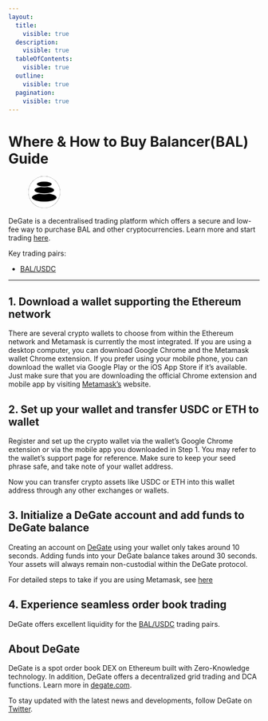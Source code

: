 ```yaml
---
layout:
  title:
    visible: true
  description:
    visible: true
  tableOfContents:
    visible: true
  outline:
    visible: true
  pagination:
    visible: true
---
```


# Where & How to Buy Balancer(BAL) Guide

<figure><img src="../.gitbook/assets/bal_0xba100000625a3754423978a60c9317c58a424e3d1712371803684.jpg" alt="BAL" width="64" style="border-radius: 50%;"><figcaption></figcaption></figure>

DeGate is a decentralised trading platform which offers a secure and low-fee way to purchase BAL and other cryptocurrencies. Learn more and start trading [here](https://app.degate.com/trade/USDC/0xba100000625a3754423978a60c9317c58a424e3d?utm_source=howtobuy).&#x20;

Key trading pairs:

* [BAL/USDC](https://app.degate.com/trade/USDC/0xba100000625a3754423978a60c9317c58a424e3d?utm_source=howtobuy)

***

## 1. Download a wallet supporting the Ethereum network

There are several crypto wallets to choose from within the Ethereum network and Metamask is currently the most integrated. If you are using a desktop computer, you can download Google Chrome and the Metamask wallet Chrome extension. If you prefer using your mobile phone, you can download the wallet via Google Play or the iOS App Store if it’s available. Just make sure that you are downloading the official Chrome extension and mobile app by visiting [Metamask’s](https://metamask.io/) website.

## 2. Set up your wallet and transfer USDC or ETH to wallet

Register and set up the crypto wallet via the wallet’s Google Chrome extension or via the mobile app you downloaded in Step 1. You may refer to the wallet’s support page for reference. Make sure to keep your seed phrase safe, and take note of your wallet address.&#x20;

Now you can transfer crypto assets like USDC or ETH into this wallet address through any other exchanges or wallets.

## 3. Initialize a DeGate account and add funds to DeGate balance

Creating an account on [DeGate](https://app.degate.com/?utm_source=BAL_howtobuy) using your wallet only takes around 10 seconds. Adding funds into your DeGate balance takes around 30 seconds. Your assets will always remain non-custodial within the DeGate protocol.

For detailed steps to take if you are using Metamask, see [here](https://docs.degate.com/v/product_en/main-features/wallet-connectivity/metamask)

## 4. Experience seamless order book trading

DeGate offers excellent liquidity for the [BAL/USDC](https://app.degate.com/trade/USDC/0xba100000625a3754423978a60c9317c58a424e3d?utm_source=howtobuy) trading pairs.&#x20;

## About DeGate

DeGate is a spot order book DEX on Ethereum built with Zero-Knowledge technology. In addition, DeGate offers a decentralized grid trading and DCA functions.  Learn more in [degate.com](https://degate.com/?utm_source=BAL_howtobuy).

To stay updated with the latest news and developments, follow DeGate on [Twitter](https://twitter.com/degatedex).
